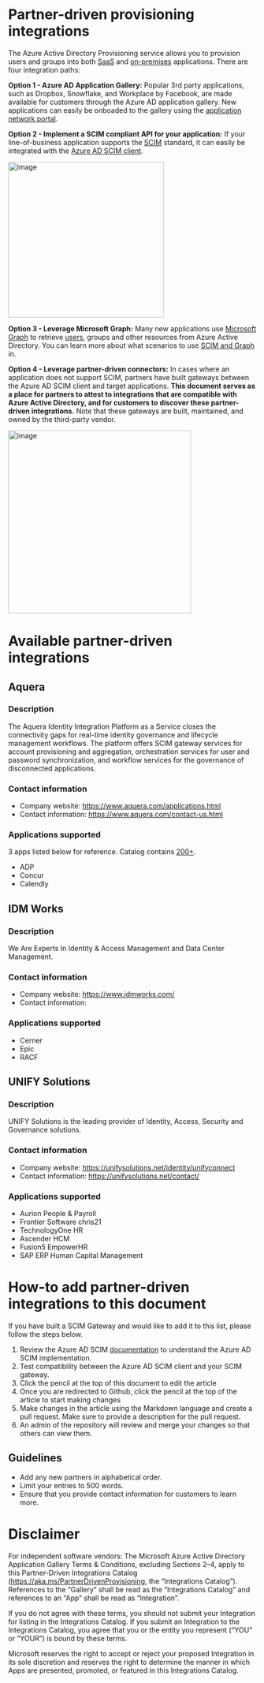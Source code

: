 # Partner-driven provisioning integrations

The Azure Active Directory Provisioning service allows you to provision users and groups into both [SaaS](https://docs.microsoft.com/azure/active-directory/app-provisioning/user-provisioning) and [on-premises](https://docs.microsoft.com/azure/active-directory/app-provisioning/on-premises-scim-provisioning) applications. There are four integration paths:

**Option 1 - Azure AD Application Gallery:**
Popular 3rd party applications, such as Dropbox, Snowflake, and Workplace by Facebook, are made available for customers through the Azure AD application gallery. New applications can easily be onboaded to the gallery using the [application network portal](https://docs.microsoft.com/azure/active-directory/azuread-dev/howto-app-gallery-listing). 

**Option 2 - Implement a SCIM compliant API for your application:**
If your line-of-business application supports the [SCIM](https://aka.ms/scimoverview) standard, it can easily be integrated with the [Azure AD SCIM client](https://docs.microsoft.com/azure/active-directory/app-provisioning/use-scim-to-provision-users-and-groups).

<img width="316" alt="image" src="https://user-images.githubusercontent.com/36525136/171483159-9470f922-4b89-4ebf-8962-bd05a72f87be.png">

**Option 3 - Leverage Microsoft Graph:**
Many new applications use [Microsoft Graph](https://docs.microsoft.com/graph/overview) to retrieve [users](https://docs.microsoft.com/graph/api/resources/user?view=graph-rest-1.0), groups and other resources from Azure Active Directory. You can learn more about what scenarios to use [SCIM and Graph](https://docs.microsoft.com/azure/active-directory/app-provisioning/scim-graph-scenarios) in. 

**Option 4 - Leverage partner-driven connectors:**
In cases where an application does not support SCIM, partners have built gateways between the Azure AD SCIM client and target applications. **This document serves as a place for partners to attest to integrations that are compatible with Azure Active Directory, and for customers to discover these partner-driven integrations.** Note that these gateways are built, maintained, and owned by the third-party vendor. 

<img width="371" alt="image" src="https://user-images.githubusercontent.com/36525136/171484637-acc3436c-d99e-4ab4-8ae5-d0eeb07bb650.png">

# Available partner-driven integrations
## Aquera
### Description
The Aquera Identity Integration Platform as a Service closes the connectivity gaps for real-time identity governance and lifecycle management workflows. The platform offers SCIM gateway services for account provisioning and aggregation, orchestration services for user and password synchronization, and workflow services for the governance of disconnected applications.
### Contact information
* Company website: https://www.aquera.com/applications.html
* Contact information: https://www.aquera.com/contact-us.html

### Applications supported
3 apps listed below for reference. Catalog contains [200+](https://www.aquera.com/applications.html).
* ADP
* Concur
* Calendly

## IDM Works
### Description
We Are Experts In Identity & Access Management and Data Center Management.

### Contact information
* Company website: https://www.idmworks.com/
* Contact information: 

### Applications supported
* Cerner
* Epic
* RACF

## UNIFY Solutions
### Description

UNIFY Solutions is the leading provider of Identity, Access, Security and Governance solutions.

### Contact information
* Company website: https://unifysolutions.net/identity/unifyconnect
* Contact information: https://unifysolutions.net/contact/

### Applications supported
* Aurion People & Payroll
* Frontier Software chris21
* TechnologyOne HR
* Ascender HCM
* Fusion5 EmpowerHR
* SAP ERP Human Capital Management

# How-to add partner-driven integrations to this document
If you have built a SCIM Gateway and would like to add it to this list, please follow the steps below. 

1. Review the Azure AD SCIM [documentation](https://docs.microsoft.com/azure/active-directory/app-provisioning/use-scim-to-provision-users-and-groups) to understand the Azure AD SCIM implementation.
1. Test compatibility between the Azure AD SCIM client and your SCIM gateway.
1. Click the pencil at the top of this document to edit the article
1. Once you are redirected to Github, click the pencil at the top of the article to start making changes
1. Make changes in the article using the Markdown language and create a pull request. Make sure to provide a description for the pull request.  
1. An admin of the repository will review and merge your changes so that others can view them.

## Guidelines
* Add any new partners in alphabetical order.
* Limit your entries to 500 words.
* Ensure that you provide contact information for customers to learn more.

# Disclaimer
For independent software vendors: The Microsoft Azure Active Directory Application Gallery Terms & Conditions, excluding Sections 2–4, apply to this Partner-Driven Integrations Catalog (https://aka.ms/PartnerDrivenProvisioning, the “Integrations Catalog”). References to the “Gallery” shall be read as the “Integrations Catalog” and references to an “App” shall be read as “Integration”.  

If you do not agree with these terms, you should not submit your Integration for listing in the Integrations Catalog. If you submit an Integration to the Integrations Catalog, you agree that you or the entity you represent (“YOU” or “YOUR”) is bound by these terms. 
 
Microsoft reserves the right to accept or reject your proposed Integration in its sole discretion and reserves the right to determine the manner in which Apps are presented, promoted, or featured in this Integrations Catalog. 
